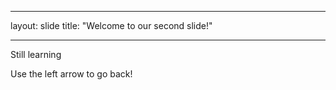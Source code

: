 ___

layout: slide
title: "Welcome to our second slide!"

___

Still learning

Use the left arrow to go back!
